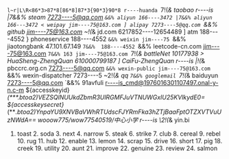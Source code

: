 `l~r|L\R<86*3>87*8[86*8]87*3{90*3}90*8
r----huanda `7!(*& taobao
r----is |7&&% steam
7273----5@qq.com `&&% aliyun
166----3472 |7&&% aliyun
166---3472 < weipay
jim----75@163.com ] alipay
7273----5@qq.com `&&% github
jim----75@163.com ~!(*& jd.com
6217852----12654489 ] atm
188----4552 } phoneservice
188----4552 `&&% weixin
jim----75 `&&% jiaotongbank
47.101.67.149 `7&&% 
188----4552 `&&% leetcode-cn.com
jim----75@163.com `7&&% 163
jim----75@163.com `7!(*& battleNet
10177938 > HuaSheng-ZhengQuan
610000799187 ] CaiFu-ZhengQuan
r----is |!(*& pbccrc.org.cn
7273----5@qq.com `&&% wexin-public
jim----75@163.com `&&% wexin-dispatcher
7273----5 ~2!(*& qq
`7&&% googlemail
`7!(*& baiduyun
7273----5@qq.com `&&% 91avfuli
r----is_cmd@1976016301107497.onal-y-n.c-m 
${accesskeyid}_(****.btoa*2)VEZSQlNUUkdZbmR3UlRGMFJuVTNUWGxIU25KVlkydE0=
${accesskeysecret}_(****.btoa*2)YnpaYU9XNVBaVWhRTUdscFJYRmFka3hZTjBaaFptOTZXVTVuUzNWdA==
wooow775/wow77540519/中心小学
r----is \2!(*& yin.bi
1. toast 2. soda 3. next 4. narrow 5. steak 6. strike 7. club 8. cereal 9. rebel 10. rug 11. hub 12. enable 13. lemon 14. scrap 15. drive 16. short 17. pig 18. creek 19. utility 20. aunt 21. improve 22. genuine 23. review 24. salmon 
